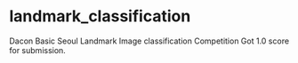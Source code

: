 # landmark_classification
Dacon Basic Seoul Landmark Image classification Competition
Got 1.0 score for submission.